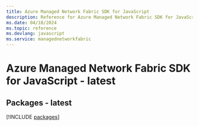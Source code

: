 ```yaml
---
title: Azure Managed Network Fabric SDK for JavaScript
description: Reference for Azure Managed Network Fabric SDK for JavaScript
ms.date: 04/18/2024
ms.topic: reference
ms.devlang: javascript
ms.service: managednetworkfabric
---
```

# Azure Managed Network Fabric SDK for JavaScript - latest
## Packages - latest
[!INCLUDE [packages](managed-network-fabric-index.md)]